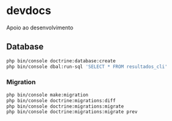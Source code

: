 # devdocs

Apoio ao desenvolvimento

## Database

```sh
php bin/console doctrine:database:create
php bin/console dbal:run-sql 'SELECT * FROM resultados_cli'
```

### Migration

```sh
php bin/console make:migration
php bin/console doctrine:migrations:diff
php bin/console doctrine:migrations:migrate
php bin/console doctrine:migrations:migrate prev
```

